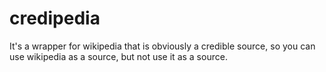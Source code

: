 # credipedia
It's a wrapper for wikipedia that is obviously a credible source, so you can use wikipedia as a source, but not use it as a source.
